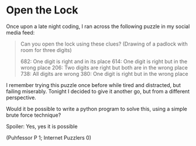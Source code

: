 
# Open the Lock

Once upon a late night coding, I ran across the following puzzle in my social media feed:

> Can you open the lock using these clues? (Drawing of a padlock with room for three digits)
>
> 682: One digit is right and in its place
> 614: One digit is right but in the wrong place
> 206: Two digits are right but both are in the wrong place
> 738: All digits are wrong
> 380: One digit is right but in the wrong place

I remember trying this puzzle once before while tired and distracted, but failing miserably. Tonight I decided to give it another go, but from a different perspective.

Would it be possible to write a python program to solve this, using a simple brute force technique?

Spoiler: Yes, yes it is possible

(Puhfessor P 1; Internet Puzzlers 0)

